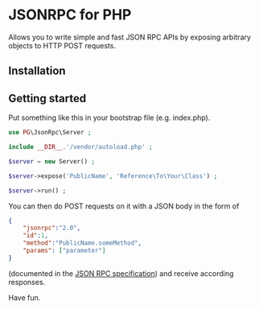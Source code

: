 JSONRPC for PHP
===============

Allows you to write simple and fast JSON RPC APIs by exposing arbitrary objects to HTTP POST requests.

Installation
------------

Getting started
---------------

Put something like this in your bootstrap file (e.g. index.php).

```php
use PG\JsonRpc\Server ;

include __DIR__.'/vendor/autoload.php' ;

$server = new Server() ;

$server->expose('PublicName', 'Reference\To\Your\Class') ;

$server->run() ;
```

You can then do POST requests on it with a JSON body in the form of

```json
{
	"jsonrpc":"2.0",
	"id":1,
	"method":"PublicName.someMethod",
	"params": ["parameter"]
}
```

(documented in the [JSON RPC specification](http://www.jsonrpc.org/specification)) and receive according responses.

Have fun.
